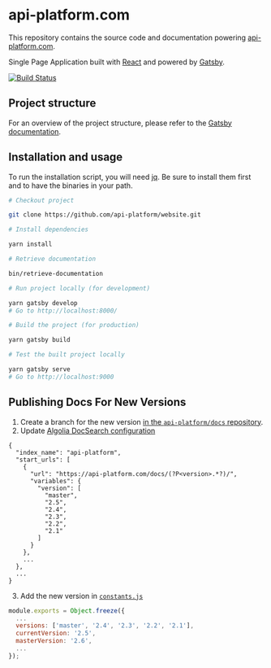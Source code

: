 # api-platform.com

This repository contains the source code and documentation powering [api-platform.com](https://api-platform.com/).

Single Page Application built with [React](https://facebook.github.io/react/) and powered by [Gatsby](https://www.gatsbyjs.org/).

[![Build Status](https://travis-ci.org/api-platform/website.svg?branch=master)](https://travis-ci.org/api-platform/website)

## Project structure

For an overview of the project structure, please refer to the [Gatsby documentation](https://www.gatsbyjs.org/docs/building-with-components/).

## Installation and usage

To run the installation script, you will need [jq](https://stedolan.github.io/jq/).
Be sure to install them first and to have the binaries in your path.

```sh
# Checkout project

git clone https://github.com/api-platform/website.git

# Install dependencies

yarn install

# Retrieve documentation

bin/retrieve-documentation

# Run project locally (for development)

yarn gatsby develop
# Go to http://localhost:8000/

# Build the project (for production)

yarn gatsby build

# Test the built project locally

yarn gatsby serve
# Go to http://localhost:9000
```

## Publishing Docs For New Versions

1. Create a branch for the new version [in the `api-platform/docs` repository](https://github.com/api-platform/docs).
2. Update [Algolia DocSearch configuration](https://github.com/algolia/docsearch-configs/blob/master/configs/api-platform.json)
```jsonc
{
  "index_name": "api-platform",
  "start_urls": [
    {
      "url": "https://api-platform.com/docs/(?P<version>.*?)/",
      "variables": {
        "version": [
          "master",
          "2.5",
          "2.4",
          "2.3",
          "2.2",
          "2.1"
        ]
      }
    },
    ...
  },
  ...
}
```
3. Add the new version in [`constants.js`](https://github.com/api-platform/website/blob/master/constants.js)
```javascript
module.exports = Object.freeze({
  ...
  versions: ['master', '2.4', '2.3', '2.2', '2.1'],
  currentVersion: '2.5',
  masterVersion: '2.6',
  ...
});
```
